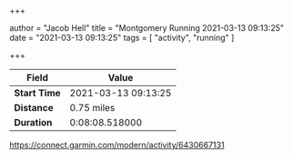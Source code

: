 +++

author = "Jacob Hell"
title = "Montgomery Running 2021-03-13 09:13:25"
date = "2021-03-13 09:13:25"
tags = [
    "activity", "running"
]

+++

<!--more-->

|Field  |Value  |
|--- | --- |
|**Start Time**|2021-03-13 09:13:25|
|**Distance**|0.75 miles|
|**Duration**|0:08:08.518000|

https://connect.garmin.com/modern/activity/6430667131